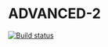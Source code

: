 # ADVANCED-2

[![Build status](https://ci.appveyor.com/api/projects/status/rghjtko66i318cyt?svg=true)](https://ci.appveyor.com/project/Yaraspik/advanced-2)
